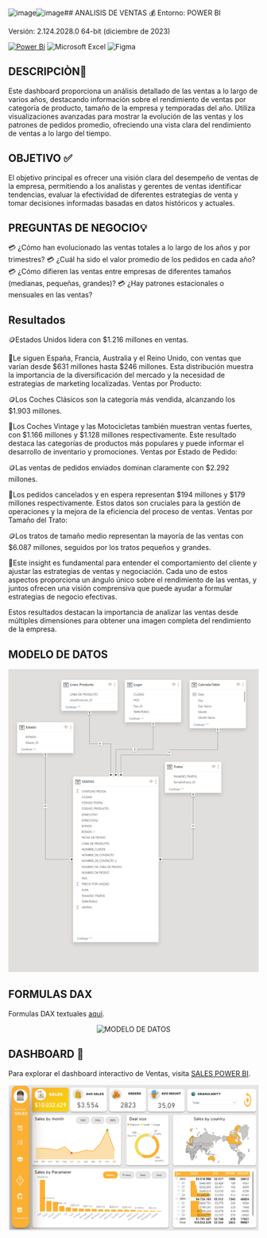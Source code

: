![image](https://github.com/Pear-itaPE/PORTFOLIO-POWER-BI/assets/143855758/ebc35e7b-9975-40f1-84e3-3f87fd673ef1)![image](https://github.com/Pear-itaPE/PORTFOLIO-POWER-BI/assets/143855758/9e78aee3-a246-4177-a041-b757654cc336)## ANALISIS DE VENTAS 💰
Entorno: POWER BI

Versión: 2.124.2028.0 64-bit (diciembre de 2023)


[![Power Bi](https://img.shields.io/badge/power_bi-F2C811?style=for-the-badge&logo=powerbi&logoColor=black)](https://powerbi.microsoft.com/)
![Microsoft Excel](https://img.shields.io/badge/Microsoft_Excel-217346?style=for-the-badge&logo=microsoft-excel&logoColor=white)
![Figma](https://img.shields.io/badge/figma-%23F24E1E.svg?style=for-the-badge&logo=figma&logoColor=white)

## DESCRIPCIÒN📝

Este dashboard proporciona un análisis detallado de las ventas a lo largo de varios años, destacando información sobre el rendimiento de ventas por categoría de producto, tamaño de la empresa y temporadas del año. Utiliza visualizaciones avanzadas para mostrar la evolución de las ventas y los patrones de pedidos promedio, ofreciendo una vista clara del rendimiento de ventas a lo largo del tiempo.

## OBJETIVO ✅

El objetivo principal es ofrecer una visión clara del desempeño de ventas de la empresa, permitiendo a los analistas y gerentes de ventas identificar tendencias, evaluar la efectividad de diferentes estrategias de venta y tomar decisiones informadas basadas en datos históricos y actuales.

## PREGUNTAS DE NEGOCIO💡

💳 ¿Cómo han evolucionado las ventas totales a lo largo de los años y por trimestres?
💳 ¿Cuál ha sido el valor promedio de los pedidos en cada año?
💳 ¿Cómo difieren las ventas entre empresas de diferentes tamaños (medianas, pequeñas, grandes)?
💳 ¿Hay patrones estacionales o mensuales en las ventas?

## Resultados 

🪙Estados Unidos lidera con $1.216 millones en ventas.

📢Le siguen España, Francia, Australia y el Reino Unido, con ventas que varían desde $631 millones hasta $246 millones.
Esta distribución muestra la importancia de la diversificación del mercado y la necesidad de estrategias de marketing localizadas.
Ventas por Producto:

🪙Los Coches Clásicos son la categoría más vendida, alcanzando los $1.903 millones.

📢Los Coches Vintage y las Motocicletas también muestran ventas fuertes, con $1.166 millones y $1.128 millones respectivamente.
Este resultado destaca las categorías de productos más populares y puede informar el desarrollo de inventario y promociones.
Ventas por Estado de Pedido:

🪙Las ventas de pedidos enviados dominan claramente con $2.292 millones.

📢Los pedidos cancelados y en espera representan $194 millones y $179 millones respectivamente.
Estos datos son cruciales para la gestión de operaciones y la mejora de la eficiencia del proceso de ventas.
Ventas por Tamaño del Trato:

🪙Los tratos de tamaño medio representan la mayoría de las ventas con $6.087 millones, seguidos por los tratos pequeños y grandes.

📢Este insight es fundamental para entender el comportamiento del cliente y ajustar las estrategias de ventas y negociación.
Cada uno de estos aspectos proporciona un ángulo único sobre el rendimiento de las ventas, y juntos ofrecen una visión comprensiva que puede ayudar a formular estrategias de negocio efectivas. 

Estos resultados destacan la importancia de analizar las ventas desde múltiples dimensiones para obtener una imagen completa del rendimiento de la empresa.

## MODELO DE DATOS

<p align="center">
  <img src="https://github.com/Pear-itaPE/PORTFOLIO-POWER-BI/blob/main/SALES/RECURSOS/MODELO%20DE%20DATOS.png" alt="MODELO DE DATOS">
</p>

## FORMULAS DAX

Formulas DAX textuales [aquí](https://github.com/Pear-itaPE/PORTFOLIO-POWER-BI/tree/main/SALES/RECURSOS).

 <p align="center">
  <img src="https://github.com/Pear-itaPE/PORTFOLIO-POWER-BI/raw/main/SALES/RECURSOS/nombre-de-tu-imagen.png" alt="MODELO DE DATOS">
</p>

## DASHBOARD 📶
Para explorar el dashboard interactivo de Ventas, visita [SALES POWER BI](https://app.powerbi.com/view?r=eyJrIjoiNDdkMjUyMjktNTE2ZC00ZmE2LTgyMDQtMDZiNTM4MmQ2ZTRhIiwidCI6Ijc4ODEzZTVjLWRmODYtNGZhYy04NWI0LTYwOGM0MjZlZmY2NiIsImMiOjR9).

![SALES](https://github.com/Pear-itaPE/PORTFOLIO-POWER-BI/blob/main/SALES/RECURSOS/SALES.png)


